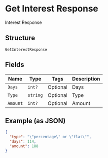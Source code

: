 
# Get Interest Response

Interest Response

## Structure

`GetInterestResponse`

## Fields

| Name | Type | Tags | Description |
|  --- | --- | --- | --- |
| `Days` | `int?` | Optional | Days |
| `Type` | `string` | Optional | Type |
| `Amount` | `int?` | Optional | Amount |

## Example (as JSON)

```json
{
  "type": "\"percentage\" or \"flat\"",
  "days": 114,
  "amount": 188
}
```

